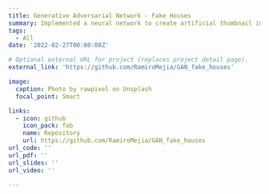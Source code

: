 ```yaml
---
title: Generative Adversarial Network - Fake Houses
summary: Implemented a neural network to create artificial thumbnail images of houses.
tags:
  - All
date: '2022-02-27T00:00:00Z'

# Optional external URL for project (replaces project detail page).
external_link: 'https://github.com/RamiroMejia/GAN_fake_houses'

image:
  caption: Photo by rawpixel on Unsplash
  focal_point: Smart

links:
  - icon: github
    icon_pack: fab
    name: Repository
    url: https://github.com/RamiroMejia/GAN_fake_houses
url_code: ''
url_pdf: ''
url_slides: ''
url_video: ''

---
```

